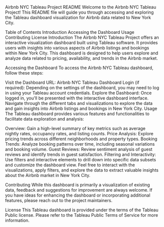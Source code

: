 Airbnb NYC Tableau Project README
Welcome to the Airbnb NYC Tableau Project! This README file will guide you through accessing and exploring the Tableau dashboard visualization for Airbnb data related to New York City.

Table of Contents
Introduction
Accessing the Dashboard
Usage
Contributing
License
Introduction
The Airbnb NYC Tableau Project offers an interactive visualization dashboard built using Tableau software. It provides users with insights into various aspects of Airbnb listings and bookings within New York City. This dashboard is designed to help users explore and analyze data related to pricing, availability, and trends in the Airbnb market.

Accessing the Dashboard
To access the Airbnb NYC Tableau dashboard, follow these steps:

Visit the Dashboard URL:
Airbnb NYC Tableau Dashboard
Login (if required):
Depending on the settings of the dashboard, you may need to log in using your Tableau account credentials.
Explore the Dashboard:
Once logged in, you'll be presented with the interactive dashboard interface. Navigate through the different tabs and visualizations to explore the data and gain insights into Airbnb listings and bookings in New York City.
Usage
The Tableau dashboard provides various features and functionalities to facilitate data exploration and analysis:

Overview: Gain a high-level summary of key metrics such as average nightly rates, occupancy rates, and listing counts.
Price Analysis: Explore pricing trends across different neighborhoods and property types.
Booking Trends: Analyze booking patterns over time, including seasonal variations and booking volume.
Guest Reviews: Review sentiment analysis of guest reviews and identify trends in guest satisfaction.
Filtering and Interactivity: Use filters and interactive elements to drill down into specific data subsets and customize the dashboard view.
Feel free to interact with the visualizations, apply filters, and explore the data to extract valuable insights about the Airbnb market in New York City.

Contributing
While this dashboard is primarily a visualization of existing data, feedback and suggestions for improvement are always welcome. If you have ideas for enhancing the dashboard or incorporating additional features, please reach out to the project maintainers.

License
This Tableau dashboard is provided under the terms of the Tableau Public license. Please refer to the Tableau Public Terms of Service for more information.

